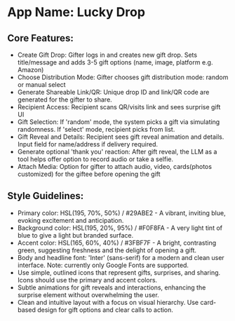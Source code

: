 # **App Name**: Lucky Drop

## Core Features:

- Create Gift Drop: Gifter logs in and creates new gift drop. Sets title/message and adds 3-5 gift options (name, image, platform e.g. Amazon)
- Choose Distribution Mode: Gifter chooses gift distribution mode: random or manual select
- Generate Shareable Link/QR: Unique drop ID and link/QR code are generated for the gifter to share.
- Recipient Access: Recipient scans QR/visits link and sees surprise gift UI
- Gift Selection: If 'random' mode, the system picks a gift via simulating randomness. If 'select' mode, recipient picks from list.
- Gift Reveal and Details: Recipient sees gift reveal animation and details. Input field for name/address if delivery required.
- Generate optional 'thank you' reaction: After gift reveal, the LLM as a tool helps offer option to record audio or take a selfie.
- Attach Media: Option for gifter to attach audio, video, cards(photos customized) for the giftee before opening the gift

## Style Guidelines:

- Primary color: HSL(195, 70%, 50%) / #29ABE2 - A vibrant, inviting blue, evoking excitement and anticipation.
- Background color: HSL(195, 20%, 95%) / #F0F8FA - A very light tint of blue to give a light but branded surface.
- Accent color: HSL(165, 60%, 40%) / #3FBF7F - A bright, contrasting green, suggesting freshness and the delight of opening a gift.
- Body and headline font: 'Inter' (sans-serif) for a modern and clean user interface. Note: currently only Google Fonts are supported.
- Use simple, outlined icons that represent gifts, surprises, and sharing. Icons should use the primary and accent colors.
- Subtle animations for gift reveals and interactions, enhancing the surprise element without overwhelming the user.
- Clean and intuitive layout with a focus on visual hierarchy. Use card-based design for gift options and clear calls to action.